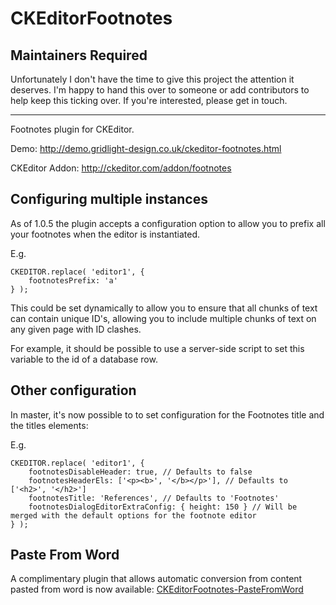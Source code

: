 CKEditorFootnotes
==================

Maintainers Required
--------------------

Unfortunately I don't have the time to give this project the attention it deserves. I'm happy to hand this over to someone or add contributors to help keep this ticking over.
If you're interested, please get in touch.

---

Footnotes plugin for CKEditor.

Demo: http://demo.gridlight-design.co.uk/ckeditor-footnotes.html

CKEditor Addon: http://ckeditor.com/addon/footnotes

Configuring multiple instances
------------------------------

As of 1.0.5 the plugin accepts a configuration option to allow you to prefix all your footnotes when the editor is instantiated.

E.g.

~~~
CKEDITOR.replace( 'editor1', {
    footnotesPrefix: 'a'
} );
~~~

This could be set dynamically to allow you to ensure that all chunks of text can contain unique ID's, allowing you to include multiple chunks of text on any given page with ID clashes.

For example, it should be possible to use a server-side script to set this variable to the id of a database row.


Other configuration
-------------------

In master, it's now possible to to set configuration for the Footnotes title and the titles elements:

E.g.

~~~
CKEDITOR.replace( 'editor1', {
    footnotesDisableHeader: true, // Defaults to false
    footnotesHeaderEls: ['<p><b>', '</b></p>'], // Defaults to ['<h2>', '</h2>']
    footnotesTitle: 'References', // Defaults to 'Footnotes'
    footnotesDialogEditorExtraConfig: { height: 150 } // Will be merged with the default options for the footnote editor
} );
~~~

Paste From Word
---------------

A complimentary plugin that allows automatic conversion from content pasted from word is now available:
[CKEditorFootnotes-PasteFromWord](https://github.com/andykirk/CKEditorFootnotes-PasteFromWord)
